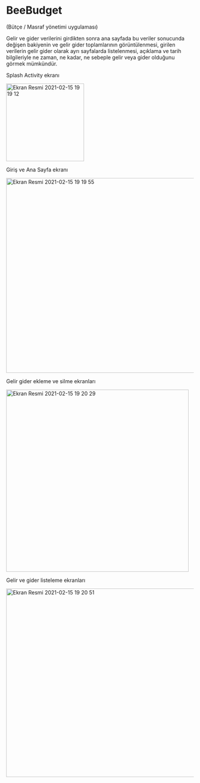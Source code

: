 # BeeBudget
(Bütçe / Masraf yönetimi uygulaması)

Gelir ve gider verilerini girdikten sonra ana sayfada bu veriler sonucunda değişen bakiyenin ve gelir gider toplamlarının görüntülenmesi, girilen verilerin gelir gider olarak ayrı sayfalarda listelenmesi, açıklama ve tarih bilgileriyle ne zaman, ne kadar, ne sebeple gelir veya gider olduğunu görmek mümkündür.


Splash Activity ekranı 

<img width="209" alt="Ekran Resmi 2021-02-15 19 19 12" src="https://user-images.githubusercontent.com/46358535/107971043-02ba4600-6fc3-11eb-9ae6-f23ed09485b5.png">

Giriş ve Ana Sayfa ekranı

<img width="524" alt="Ekran Resmi 2021-02-15 19 19 55" src="https://user-images.githubusercontent.com/46358535/107971052-051ca000-6fc3-11eb-9ad2-6e4022a2eb87.png">

Gelir gider ekleme ve silme ekranları

<img width="490" alt="Ekran Resmi 2021-02-15 19 20 29" src="https://user-images.githubusercontent.com/46358535/107971057-064dcd00-6fc3-11eb-93a9-976c4b0620a7.png">

Gelir ve gider listeleme ekranları

<img width="507" alt="Ekran Resmi 2021-02-15 19 20 51" src="https://user-images.githubusercontent.com/46358535/107971065-077efa00-6fc3-11eb-9d2a-c14e081e5813.png">
